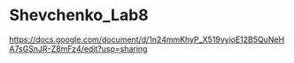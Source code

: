 # Shevchenko_Lab8
https://docs.google.com/document/d/1n24mmKhyP_X519vyioE12B5QuNeHA7sGSnJR-Z8mFz4/edit?usp=sharing
